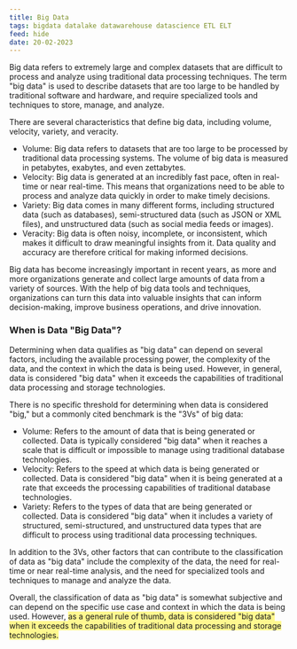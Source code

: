 ```yaml
---
title: Big Data
tags: bigdata datalake datawarehouse datascience ETL ELT
feed: hide
date: 20-02-2023
---
```

Big data refers to extremely large and complex datasets that are difficult to process and analyze using traditional data processing techniques. The term "big data" is used to describe datasets that are too large to be handled by traditional software and hardware, and require specialized tools and techniques to store, manage, and analyze.

There are several characteristics that define big data, including volume, velocity, variety, and veracity.
- Volume: Big data refers to datasets that are too large to be processed by traditional data processing systems. The volume of big data is measured in petabytes, exabytes, and even zettabytes.
- Velocity: Big data is generated at an incredibly fast pace, often in real-time or near real-time. This means that organizations need to be able to process and analyze data quickly in order to make timely decisions. 
- Variety: Big data comes in many different forms, including structured data (such as databases), semi-structured data (such as JSON or XML files), and unstructured data (such as social media feeds or images). 
- Veracity: Big data is often noisy, incomplete, or inconsistent, which makes it difficult to draw meaningful insights from it. Data quality and accuracy are therefore critical for making informed decisions.

Big data has become increasingly important in recent years, as more and more organizations generate and collect large amounts of data from a variety of sources. With the help of big data tools and techniques, organizations can turn this data into valuable insights that can inform decision-making, improve business operations, and drive innovation.

### When is Data "Big Data"? 

Determining when data qualifies as "big data" can depend on several factors, including the available processing power, the complexity of the data, and the context in which the data is being used. However, in general, data is considered "big data" when it exceeds the capabilities of traditional data processing and storage technologies.

There is no specific threshold for determining when data is considered "big," but a commonly cited benchmark is the "3Vs" of big data:
-   Volume: Refers to the amount of data that is being generated or collected. Data is typically considered "big data" when it reaches a scale that is difficult or impossible to manage using traditional database technologies.
-   Velocity: Refers to the speed at which data is being generated or collected. Data is considered "big data" when it is being generated at a rate that exceeds the processing capabilities of traditional database technologies.
-   Variety: Refers to the types of data that are being generated or collected. Data is considered "big data" when it includes a variety of structured, semi-structured, and unstructured data types that are difficult to process using traditional data processing techniques.

In addition to the 3Vs, other factors that can contribute to the classification of data as "big data" include the complexity of the data, the need for real-time or near real-time analysis, and the need for specialized tools and techniques to manage and analyze the data.

Overall, the classification of data as "big data" is somewhat subjective and can depend on the specific use case and context in which the data is being used. However, <span style="background:#fff88f">as a general rule of thumb, data is considered "big data" when it exceeds the capabilities of traditional data processing and storage technologies.</span>